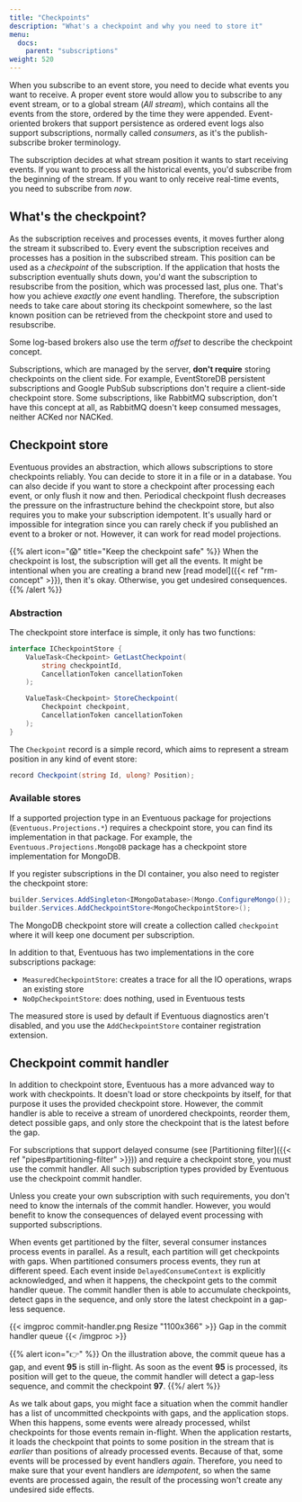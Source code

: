 ```yaml
---
title: "Checkpoints"
description: "What's a checkpoint and why you need to store it"
menu:
  docs:
    parent: "subscriptions"
weight: 520
---
```


When you subscribe to an event store, you need to decide what events you want to receive. A proper event store would allow you to subscribe to any event stream, or to a global stream (_All stream_), which contains all the events from the store, ordered by the time they were appended. Event-oriented brokers that support persistence as ordered event logs also support subscriptions, normally called _consumers_, as it's the publish-subscribe broker terminology.

The subscription decides at what stream position it wants to start receiving events. If you want to process all the historical events, you'd subscribe from the beginning of the stream. If you want to only receive real-time events, you need to subscribe from _now_.

## What's the checkpoint?

As the subscription receives and processes events, it moves further along the stream it subscribed to. Every event the subscription receives and processes has a position in the subscribed stream. This position can be used as a _checkpoint_ of the subscription. If the application that hosts the subscription eventually shuts down, you'd want the subscription to resubscribe from the position, which was processed last, plus one. That's how you achieve _exactly one_ event handling. Therefore, the subscription needs to take care about storing its checkpoint somewhere, so the last known position can be retrieved from the checkpoint store and used to resubscribe.

Some log-based brokers also use the term _offset_ to describe the checkpoint concept.

Subscriptions, which are managed by the server, **don't require** storing checkpoints on the client side. For example, EventStoreDB persistent subscriptions and Google PubSub subscriptions don't require a client-side checkpoint store. Some subscriptions, like RabbitMQ subscription, don't have this concept at all, as RabbitMQ doesn't keep consumed messages, neither ACKed nor NACKed.

## Checkpoint store

Eventuous provides an abstraction, which allows subscriptions to store checkpoints reliably. You can decide to store it in a file or in a database. You can also decide if you want to store a checkpoint after processing each event, or only flush it now and then. Periodical checkpoint flush decreases the pressure on the infrastructure behind the checkpoint store, but also requires you to make your subscription idempotent. It's usually hard or impossible for integration since you can rarely check if you published an event to a broker or not. However, it can work for read model projections.

{{% alert icon="😱" title="Keep the checkpoint safe" %}}
When the checkpoint is lost, the subscription will get all the events. It might be intentional when you are creating a brand new [read model]({{< ref "rm-concept" >}}), then it's okay. Otherwise, you get undesired consequences.
{{% /alert %}}

### Abstraction

The checkpoint store interface is simple, it only has two functions:

```csharp
interface ICheckpointStore {
    ValueTask<Checkpoint> GetLastCheckpoint(
        string checkpointId,
        CancellationToken cancellationToken
    );

    ValueTask<Checkpoint> StoreCheckpoint(
        Checkpoint checkpoint,
        CancellationToken cancellationToken
    );
}
```

The `Checkpoint` record is a simple record, which aims to represent a stream position in any kind of event store:

```csharp
record Checkpoint(string Id, ulong? Position);
```

### Available stores

If a supported projection type in an Eventuous package for projections (`Eventuous.Projections.*`) requires a checkpoint store, you can find its implementation in that package. For example, the `Eventuous.Projections.MongoDB` package has a checkpoint store implementation for MongoDB.

If you register subscriptions in the DI container, you also need to register the checkpoint store:

```csharp
builder.Services.AddSingleton<IMongoDatabase>(Mongo.ConfigureMongo());
builder.Services.AddCheckpointStore<MongoCheckpointStore>();
```

The MongoDB checkpoint store will create a collection called `checkpoint` where it will keep one document per subscription.

In addition to that, Eventuous has two implementations in the core subscriptions package:
- `MeasuredCheckpointStore`: creates a trace for all the IO operations, wraps an existing store
- `NoOpCheckpointStore`: does nothing, used in Eventuous tests

The measured store is used by default if Eventuous diagnostics aren't disabled, and you use the `AddCheckpointStore` container registration extension.

## Checkpoint commit handler

In addition to checkpoint store, Eventuous has a more advanced way to work with checkpoints. It doesn't load or store checkpoints by itself, for that purpose it uses the provided checkpoint store. However, the commit handler is able to receive a stream of unordered checkpoints, reorder them, detect possible gaps, and only store the checkpoint that is the latest before the gap.

For subscriptions that support delayed consume (see [Partitioning filter]({{< ref "pipes#partitioning-filter" >}})) and require a checkpoint store, you must use the commit handler. All such subscription types provided by Eventuous use the checkpoint commit handler.

Unless you create your own subscription with such requirements, you don't need to know the internals of the commit handler. However, you would benefit to know the consequences of delayed event processing with supported subscriptions.

When events get partitioned by the filter, several consumer instances process events in parallel. As a result, each partition will get checkpoints with gaps. When partitioned consumers process events, they run at different speed. Each event inside `DelayedConsumeContext` is explicitly acknowledged, and when it happens, the checkpoint gets to the commit handler queue. The commit handler then is able to accumulate checkpoints, detect gaps in the sequence, and only store the latest checkpoint in a gap-less sequence.

{{< imgproc commit-handler.png Resize "1100x366" >}}
Gap in the commit handler queue
{{< /imgproc >}}

{{% alert icon="👉" %}}
On the illustration above, the commit queue has a gap, and event **95** is still in-flight. As soon as the event **95** is processed, its position will get to the queue, the commit handler will detect a gap-less sequence, and commit the checkpoint **97**.
{{%/ alert %}}

As we talk about gaps, you might face a situation when the commit handler has a list of uncommitted checkpoints with gaps, and the application stops. When this happens, some events were already processed, whilst checkpoints for those events remain in-flight. When the application restarts, it loads the checkpoint that points to some position in the stream that is _earlier_ than positions of already processed events. Because of that, some events will be processed by event handlers _again_. Therefore, you need to make sure that your event handlers are _idempotent_, so when the same events are processed again, the result of the processing won't create any undesired side effects.
